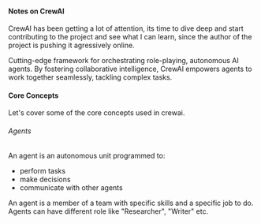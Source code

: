 #### Notes on CrewAI

CrewAI has been getting a lot of attention, its time to dive deep and start contributing to the project and see what I can learn, since the author of the project is pushing it agressively online. 

Cutting-edge framework for orchestrating role-playing, autonomous AI agents. By fostering collaborative intelligence, CrewAI empowers agents to work together seamlessly, tackling complex tasks.

#### Core Concepts

Let's cover some of the core concepts used in crewai.

###### Agents
An agent is an autonomous unit programmed to:
- perform tasks
- make decisions
- communicate with other agents

An agent is a member of a team with specific skills and a specific job to do. Agents can have different role like "Researcher", "Writer" etc.